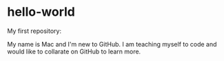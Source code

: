 # hello-world
My first repository:

My name is Mac and I'm new to GitHub.
I am teaching myself to code and would like to collarate on GitHub to learn more.
